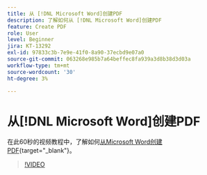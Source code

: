 ```yaml
---
title: 从 [!DNL Microsoft Word]创建PDF
description: 了解如何从 [!DNL Microsoft Word]创建PDF
feature: Create PDF
role: User
level: Beginner
jira: KT-13292
exl-id: 97833c3b-7e9e-41f0-8a90-37ecbd9e07a0
source-git-commit: 063268e985b7a64beffec8fa939a3d8b38d3d03a
workflow-type: tm+mt
source-wordcount: '30'
ht-degree: 3%

---
```


# 从[!DNL Microsoft Word]创建PDF

在此60秒的视频教程中，了解如何[从Microsoft Word创建PDF](https://www.adobe.com/acrobat/online/word-to-pdf.html){target="_blank"}。

>[!VIDEO](https://video.tv.adobe.com/v/342627?quality=12&learn=on&hidetitle=true)
